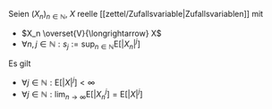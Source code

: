 Seien $(X_n)_{n \in \mathbb{N}}$, $X$ reelle [[zettel/Zufallsvariable|Zufallsvariablen]] mit
- $X_n \overset{V}{\longrightarrow} X$
- $\forall n, j \in \mathbb{N} : s_j := \sup_{n \in \mathbb{N}} \text{E}\left[ |X_n|^j \right]$

Es gilt
- $\forall j \in \mathbb{N} : \text{E}\left[ |X|^j \right] \lt \infty$
- $\forall j \in \mathbb{N} : \lim_{n \to \infty} \text{E}\left[ |X_n^j \right] = \text{E}\left[ |X|^j \right]$